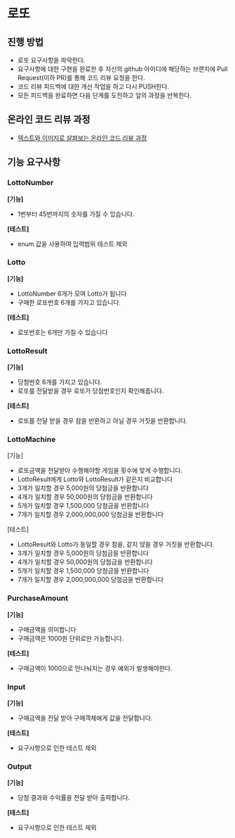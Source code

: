 # 로또
## 진행 방법
* 로또 요구사항을 파악한다.
* 요구사항에 대한 구현을 완료한 후 자신의 github 아이디에 해당하는 브랜치에 Pull Request(이하 PR)를 통해 코드 리뷰 요청을 한다.
* 코드 리뷰 피드백에 대한 개선 작업을 하고 다시 PUSH한다.
* 모든 피드백을 완료하면 다음 단계를 도전하고 앞의 과정을 반복한다.

## 온라인 코드 리뷰 과정
* [텍스트와 이미지로 살펴보는 온라인 코드 리뷰 과정](https://github.com/next-step/nextstep-docs/tree/master/codereview)

## 기능 요구사항
### LottoNumber
**[기능]**
* 1번부터 45번까지의 숫자를 가질 수 있습니다.

**[테스트]**
* enum 값을 사용하여 입력범위 테스트 제외

### Lotto
**[기능]**
* LottoNumber 6개가 모여 Lotto가 됩니다
* 구매한 로또번호 6개를 가지고 있습니다.

**[테스트]**
* 로또번호는 6개만 가질 수 있습니다


### LottoResult
**[기능]**
* 당첨번호 6개를 가지고 있습니다.
* 로또를 전달받을 경우 로또가 당첨번호인지 확인해줍니다.

**[테스트]**
* 로또를 전달 받을 경우 참을 반환하고 아닐 경우 거짓을 반환합니다.

### LottoMachine
[기능]
* 로또금액을 전달받아 수행해야할 게임을 횟수에 맞게 수행합니다.
* LottoResult에게 Lotto와 LottoResult가 같은지 비교합니다
* 3개가 일치할 경우 5,000원의 당첨금을 반환합니다
* 4개가 일치할 경우 50,000원의 당첨금을 반환합니다
* 5개가 일치할 경우 1,500,000 당첨금을 반환합니다
* 7개가 일치할 경우 2,000,000,000 당첨금을 반환합니다

[테스트]
* LottoResult와 Lotto가 동일할 경우 참을, 같지 않을 경우 거짓을 반환합니다.
* 3개가 일치할 경우 5,000원의 당첨금을 반환합니다
* 4개가 일치할 경우 50,000원의 당첨금을 반환합니다
* 5개가 일치할 경우 1,500,000 당첨금을 반환합니다
* 7개가 일치할 경우 2,000,000,000 당첨금을 반환합니다

### PurchaseAmount
**[기능]**
* 구매금액을 의미합니다
* 구매금액은 1000원 단위로만 가능합니다.

**[테스트]**
* 구매금액이 1000으로 안나눠지는 경우 예외가 발생해야한다.

### Input
**[기능]**
* 구매금액을 전달 받아 구매객체에게 값을 전달합니다.

**[테스트]**
* 요구사항으로 인한 테스트 제외

### Output
**[기능]**
* 당첨 결과와 수익률을 전달 받아 출력합니다.

**[테스트]**
* 요구사항으로 인한 테스트 제외
